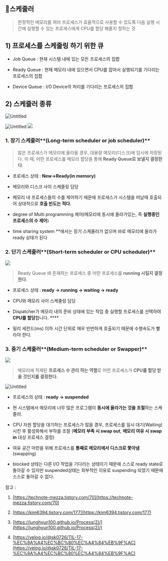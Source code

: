 ## 📍스케줄러

> 한정적인 메모리를 여러 프로세스가 효율적으로 사용할 수 있도록 다음 실행 시간에 실행할 수 있는 프로세스에게 CPU를 할당 해줄지 정하는 것

>

  

## 1) 프로세스를 스케줄링 하기 위한 큐

  

- Job Queue : 현재 시스템 내에 있는 모든 프로세스의 집합

- Ready Queue : 현재 메모리 내에 있으면서 CPU를 잡아서 실행되기를 기다리는 프로세스의 집합

- Device Queue : I/O Device의 처리를 기다리는 프로세스의 집합

  

## 2) 스케줄러 종류

  

![Untitled](https://img1.daumcdn.net/thumb/R1280x0/?scode=mtistory2&fname=https%3A%2F%2Fblog.kakaocdn.net%2Fdn%2FbvLzmH%2FbtqQUZQfmrB%2FWpCsFyL0frr1S4cLZQK4d1%2Fimg.png)


  

![Untitled](https://s3.us-west-2.amazonaws.com/secure.notion-static.com/134b4df9-f264-4279-bd22-f4c8a7f6dc91/Untitled.png?X-Amz-Algorithm=AWS4-HMAC-SHA256&X-Amz-Content-Sha256=UNSIGNED-PAYLOAD&X-Amz-Credential=AKIAT73L2G45EIPT3X45%2F20211225%2Fus-west-2%2Fs3%2Faws4_request&X-Amz-Date=20211225T072704Z&X-Amz-Expires=86400&X-Amz-Signature=92355f238d69a41456f5e9118c9372474e039320f2f8003c4adbd4eccc37625b&X-Amz-SignedHeaders=host&response-content-disposition=filename%20%3D%22Untitled.png%22&x-id=GetObject)
![](https://img1.daumcdn.net/thumb/R1280x0/?scode=mtistory2&fname=https%3A%2F%2Fblog.kakaocdn.net%2Fdn%2FpmoAE%2Fbtrg0pbjf7c%2FrvzKcFNpdV9hdS2RiTRgs1%2Fimg.png)


  

### 1. 장기 스케줄러**(Long-term scheduler or job scheduler)**

  

> 많은 프로세스가 메모리에 올라올 경우, 대용량 메모리(디스크)에 임시에 저장된다. 이 때, 어떤 프로세스를 메모리 할당을 통해 **Ready Queue로 보낼지 결정한다**.

>

- 프로세스 상태 : **New->Ready(in memory)**

- 메모리와 디스크 사이 스케줄링 담당

- 메모리 내 프로세스들의 수를 제어하기 때문에 프로세스가 시스템을 떠날때 호출되어 상대적으로 **호출 빈도는 적다.**

- degree of Multi programming 제어(메모리에 동시에 올라가있는, 즉 **실행중인 프로세스의 수 제어**)

- time sharing system **에서는 장기 스케줄러가 없으며 바로 메모리에 올라가 ready 상태가 된다

  

### 2. 단기 스케줄러**(Short-term scheduler or CPU scheduler)**

  ![](https://media.vlpt.us/images/sk0726/post/b49c998f-6095-4a78-846f-c407fce06075/20211009_6.png)
  

> Ready Queue 에 존재하는 프로세스 중 어떤 프로세스를 **running 시킬지 결정한다**.

>

- 프로세스 상태 : **ready -> running -> waiting -> ready**

- CPU와 메모리 사이 스케줄링 담당

- Dispatcher가 메모리 내의 준비 상태에 있는 작업 중 실행할 프로세스를 선택하여 **CPU를 할당**합니다. ****

- 밀리 세컨드(ms) 이하 시간 단위로 매우 빈번하게 호출되기 때문에 수행속도가 빨라야 한다.

  

### 3. 중기 스케줄러**(Medium-term scheduler or Swapper)**

  ![](https://media.vlpt.us/images/sk0726/post/80735162-34eb-4dc6-9a9e-e78997177d82/20211009_7.png)
  

> 메모리에 적재된 **프로세스 수 관리 하는 역할**로 어떤 프로세스가 **CPU를 할당 받을 것인지를 결정한다.**

>

  

![Untitled](https://s3-us-west-2.amazonaws.com/secure.notion-static.com/50b703cf-1f3f-4817-af30-65e285439ffe/Untitled.png)

  

- 프로세스의 상태 : **ready -> suspended**

- 현 시스템에서 메모리에 너무 많은 프로그램이 **동시에 올라가는 것을 조절**하는 스케줄러.

- CPU 자원 할당을 대기하는 프로세스가 많을 경우, 프로세스를 일시 대기(Waiting)시킨 후 활성화해서 부하를 조절 (**메모리 부족 시 swap out**, **메모리 여유 시 swap in** 대상 프로세스 결정)

- 여유 공간 마련을 위해 프로세스를 **통째로 메모리에서 디스크로 쫓아냄** (swapping)

- blocked 상태는 다른 I/O 작업을 기다리는 상태이기 때문에 스스로 ready state로 돌아갈 수 있지만 suspended상태는 외부적인 이유로 suspending 되었기 때문에 스스로 돌아갈 수 없다.

  

참고 :

  

1.  [https://technote-mezza.tistory.com/70](https://technote-mezza.tistory.com/70)

  

2.  [https://kim6394.tistory.com/177](https://kim6394.tistory.com/177)

3.  [https://junghyun100.github.io/Process(2)/](https://junghyun100.github.io/Process(2)/)

4. [https://velog.io/@sk0726/TIL-17-%EC%8A%A4%EC%BC%80%EC%A4%84%EB%9F%AC](https://velog.io/@sk0726/TIL-17-%EC%8A%A4%EC%BC%80%EC%A4%84%EB%9F%AC)